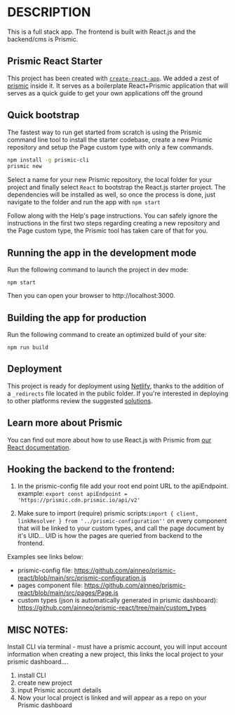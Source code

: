 # DESCRIPTION
This is a full stack app. The frontend is built with React.js and the backend/cms is Prismic.

## Prismic React Starter
This project has been created with [`create-react-app`](https://github.com/facebookincubator/create-react-app). We added a zest of [prismic](https://github.com/prismicio/javascript-kit) inside it. It serves as a boilerplate React+Prismic application that will serves as a quick guide to get your own applications off the ground

## Quick bootstrap
The fastest way to run get started from scratch is using the Prismic command line tool to install the starter codebase, create a new Prismic repository and setup the Page custom type with only a few commands.
```bash
npm install -g prismic-cli
prismic new
```
Select a name for your new Prismic repository, the local folder for your project and finally select `React` to bootstrap the React.js starter project. The dependencies will be installed as well, so once the process is done, just navigate to the folder and run the app with `npm start`

Follow along with the Help's page instructions. You can safely ignore the instructions in the first two steps regarding creating a new repository and the Page custom type, the Prismic tool has taken care of that for you.

## Running the app in the development mode
Run the following command to launch the project in dev mode:
```
npm start
```
Then you can open your browser to http://localhost:3000.

## Building the app for production
Run the following command to create an optimized build of your site:
```
npm run build
```

## Deployment
This project is ready for deployment using [Netlify](https://www.netlify.com), thanks to the addition of a `_redirects` file located in the public folder. If you're interested in deploying to other platforms review the suggested [solutions](https://facebook.github.io/create-react-app/docs/deployment).

## Learn more about Prismic

You can find out more about how to use React.js with Prismic from [our React documentation](https://prismic.io/docs/reactjs/getting-started/getting-started-from-scratch).


##  Hooking the backend to the frontend:
1. In the prismic-config file add your root end point URL to the apiEndpoint. 
example: ```export const apiEndpoint = 'https://prismic.cdn.prismic.io/api/v2'```

2. Make sure to import (require) prismic scripts:```import { client, linkResolver } from '../prismic-configuration''``` on every component that will be linked to your custom types, and call the page document by it's UID... UID is how the pages are queried from backend to the frontend.

Examples see links below: 
- prismic-config file: https://github.com/ainneo/prismic-react/blob/main/src/prismic-configuration.js
- pages component file: https://github.com/ainneo/prismic-react/blob/main/src/pages/Page.js
- custom types (json is automatically generated in prismic dashboard): https://github.com/ainneo/prismic-react/tree/main/custom_types


## MISC NOTES:
Install CLI via terminal - must have a prismic account, you will input account information when creating a new project, this links the local project to your prismic dashboard.... 
1. install CLI 
2. create new project  
3. input Prismic account details 
4. Now your local project is linked and will appear as a repo on your Prismic dashboard
